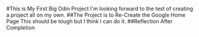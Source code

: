 #This is My First Big Odin Project
I'm looking forward to the test of creating a project all on my own.
##The Project is to Re-Create the Google Home Page
This should be tough but I think I can do it.
##Reflection After Completion
